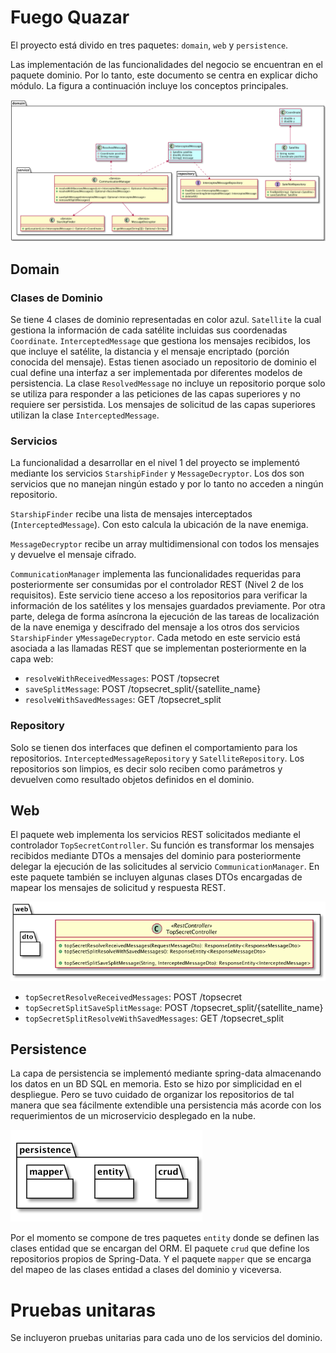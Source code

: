 # Fuego Quazar

El proyecto está divido en tres paquetes: `domain`, `web` y `persistence`.

Las implementación de las funcionalidades del negocio se encuentran en el paquete dominio. Por lo tanto, este documento
se centra en explicar dicho módulo. La figura a continuación incluye los conceptos principales.

![dominio](https://github.com/luiseraso/fuego-quazar/blob/f456469ecb3ee16646da088dda4be6285d814fb3/doc/domain.png?raw=true "domain module")

## Domain
### Clases de Dominio
Se tiene 4 clases de dominio representadas en color azul. `Satellite` la cual gestiona la información de cada satélite
incluidas sus coordenadas `Coordinate`. `InterceptedMessage` que gestiona los mensajes recibidos, los que incluye el
satélite, la distancia y el mensaje encriptado (porción conocida del mensaje). Estas tienen asociado un repositorio de
dominio el cual define una interfaz a ser implementada por diferentes modelos de persistencia. La clase `ResolvedMessage`
no incluye un repositorio porque solo se utiliza para responder a las peticiones de las capas superiores y no requiere
ser persistida. Los mensajes de solicitud de las capas superiores utilizan la clase `InterceptedMessage`.

### Servicios
La funcionalidad a desarrollar en el nivel 1 del proyecto se implementó mediante los servicios `StarshipFinder` y
`MessageDecryptor`. Los dos son servicios que no manejan ningún estado y por lo tanto no acceden a ningún repositorio.

`StarshipFinder` recibe una lista de mensajes interceptados (`InterceptedMessage`). Con esto calcula la ubicación de la
nave enemiga.

`MessageDecryptor` recibe un array multidimensional con todos los mensajes y devuelve el mensaje cifrado.

`CommunicationManager` implementa las funcionalidades requeridas para posteriormente ser consumidas por el controlador
REST (Nivel 2 de los requisitos). Este servicio tiene acceso a los repositorios para verificar la información de los
satélites y los mensajes guardados previamente. Por otra parte, delega de forma asíncrona la ejecución de las tareas de
localización de la nave enemiga y descifrado del mensaje a los otros dos servicios `StarshipFinder` y`MessageDecryptor`.
Cada metodo en este servicio está asociada a las llamadas REST que se implementan posteriormente en la capa web:
- `resolveWithReceivedMessages`: POST /topsecret
- `saveSplitMessage`: POST /topsecret_split/{satellite_name}
- `resolveWithSavedMessages`: GET /topsecret_split

### Repository
Solo se tienen dos interfaces que definen el comportamiento para los repositorios. `InterceptedMessageRepository` y
`SatelliteRepository`. Los repositorios son limpios, es decir solo reciben como parámetros y devuelven como resultado
objetos definidos en el dominio.

## Web
El paquete web implementa los servicios REST solicitados mediante el controlador `TopSecretController`. Su función es
transformar los mensajes recibidos mediante DTOs a mensajes del dominio para posteriormente delegar la ejecución de las
solicitudes al servicio `CommunicationManager`.
En este paquete también se incluyen algunas clases DTOs encargadas de mapear los mensajes de solicitud y respuesta REST.

![web](https://github.com/luiseraso/fuego-quazar/blob/e4895c70419cf5e5560a5eac16f8808a3348c26d/doc/web.png?raw=true "web module")

- `topSecretResolveReceivedMessages`: POST /topsecret
- `topSecretSplitSaveSplitMessage`: POST /topsecret_split/{satellite_name}
- `topSecretSplitResolveWithSavedMessages`: GET /topsecret_split

## Persistence
La capa de persistencia se implementó mediante spring-data almacenando los datos en un BD SQL en memoria. Esto se hizo
por simplicidad en el despliegue. Pero se tuvo cuidado de organizar los repositorios de tal manera que sea fácilmente
extendible una persistencia más acorde con los requerimientos de un microservicio desplegado en la nube.

![persistence](https://github.com/luiseraso/fuego-quazar/blob/02127433979382ac6df9133db94783f8d22f3f7d/doc/persistence.png?raw=true "persistence module")

Por el momento se compone de tres paquetes `entity` donde se definen las clases entidad que se encargan del ORM.
El paquete `crud` que define los repositorios propios de Spring-Data. Y el paquete `mapper` que se encarga del mapeo
de las clases entidad a clases del dominio y viceversa.

# Pruebas unitaras
Se incluyeron pruebas unitarias para cada uno de los servicios del dominio.
